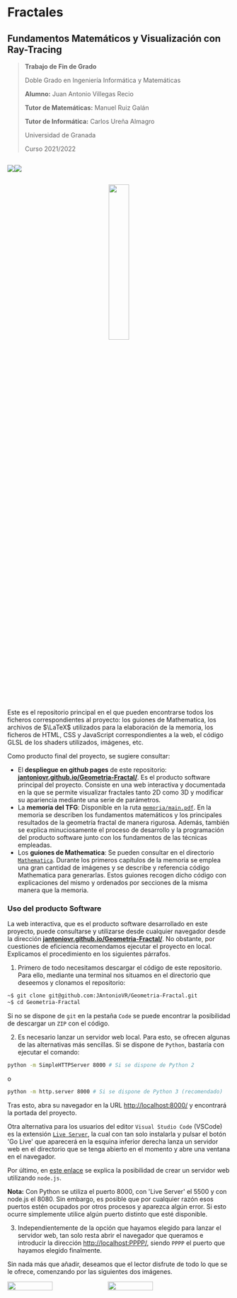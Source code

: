 # Fractales
## Fundamentos Matemáticos y Visualización con Ray-Tracing


> **Trabajo de Fin de Grado**
> 
> Doble Grado en Ingeniería Informática y Matemáticas
> 
> **Alumno:** Juan Antonio Villegas Recio
> 
> **Tutor de Matemáticas:** Manuel Ruiz Galán
> 
> **Tutor de Informática:** Carlos Ureña Almagro
> 
> Universidad de Granada
> 
> Curso 2021/2022

<div style="display: flex; justify-content:around">
  
![](https://img.shields.io/github/workflow/status/JAntonioVR/Geometria-Fractal/pages%20build%20and%20deployment?label=WEB&style=for-the-badge)
  
![](https://img.shields.io/github/workflow/status/JAntonioVR/Geometria-Fractal/Build%20LaTeX%20document?label=PDF&style=for-the-badge)
  
</div>

<p align="center">
<img src="./static/img/logo.png" style="width:30%;">
</p>

Este es el repositorio principal en el que pueden encontrarse todos los ficheros correspondientes al proyecto: los guiones de Mathematica, los archivos de $\LaTeX$ utilizados para la elaboración de la memoria, los ficheros de HTML, CSS y JavaScript correspondientes a la web, el código GLSL de los shaders utilizados, imágenes, etc.

Como producto final del proyecto, se sugiere consultar:

* El **despliegue en github pages** de este repositorio: **[jantoniovr.github.io/Geometria-Fractal/](https://jantoniovr.github.io/Geometria-Fractal/)**. Es el producto software principal del proyecto. Consiste en una web interactiva y documentada en la que se permite visualizar fractales tanto 2D como 3D y modificar su apariencia mediante una serie de parámetros.
* La **memoria del TFG**: Disponible en la ruta [`memoria/main.pdf`](./memoria/main.pdf). En la memoria se describen los fundamentos matemáticos y los principales resultados de la geometría fractal de manera rigurosa. Además, también se explica minuciosamente el proceso de desarrollo y la programación del producto software junto con los fundamentos de las técnicas empleadas.
* Los **guiones de Mathematica**: Se pueden consultar en el directorio [`Mathematica`](./Mathematica). Durante los primeros capítulos de la memoria se emplea una gran cantidad de imágenes y se describe y referencia código Mathematica para generarlas. Estos guiones recogen dicho código con explicaciones del mismo y ordenados por secciones de la misma manera que la memoria.

### Uso del producto Software

La web interactiva, que es el producto software desarrollado en este proyecto, puede consultarse y utilizarse desde cualquier navegador desde la dirección **[jantoniovr.github.io/Geometria-Fractal/](https://jantoniovr.github.io/Geometria-Fractal/)**. No obstante, por cuestiones de eficiencia recomendamos ejecutar el proyecto en local. Explicamos el procedimiento en los siguientes párrafos.

1. Primero de todo necesitamos descargar el código de este repositorio. Para ello, mediante una terminal nos situamos en el directorio que deseemos y clonamos el repositorio:

```bash
~$ git clone git@github.com:JAntonioVR/Geometria-Fractal.git
~$ cd Geometria-Fractal
```
Si no se dispone de `git` en la pestaña `Code` se puede encontrar la posibilidad de descargar un `ZIP` con el código.

2. Es necesario lanzar un servidor web local. Para esto, se ofrecen algunas de las alternativas más sencillas. Si se dispone de `Python`, bastaría con ejecutar el comando:

```bash
python -m SimpleHTTPServer 8000 # Si se dispone de Python 2
```
o

```bash
python -m http.server 8000 # Si se dispone de Python 3 (recomendado)
```

Tras esto, abra su navegador en la URL [http://localhost:8000/](http://localhost:8000/) y encontrará la portada del proyecto.

Otra alternativa para los usuarios del editor `Visual Studio Code` (VSCode) es la extensión [`Live Server`](https://marketplace.visualstudio.com/items?itemName=ritwickdey.LiveServer), la cual con tan solo instalarla y pulsar el botón 'Go Live' que aparecerá en la esquina inferior derecha lanza un servidor web en el directorio que se tenga abierto en el momento y abre una ventana en el navegador.

Por último, en [este enlace](https://nodejs.org/en/knowledge/HTTP/servers/how-to-create-a-HTTP-server/) se explica la posibilidad de crear un servidor web utilizando `node.js`.

**Nota:** Con Python se utiliza el puerto 8000, con 'Live Server' el 5500 y con node.js el 8080. Sin embargo, es posible que por cualquier razón esos puertos estén ocupados por otros procesos y aparezca algún error. Si esto ocurre simplemente utilice algún puerto distinto que esté disponible.

3. Independientemente de la opción que hayamos elegido para lanzar el servidor web, tan solo resta abrir el navegador que queramos e introducir la dirección [http://localhost:PPPP/](http://localhost:8000/), siendo `PPPP` el puerto que hayamos elegido finalmente.

Sin nada más que añadir, deseamos que el lector disfrute de todo lo que se le ofrece, comenzando por las siguientes dos imágenes.

<div style="display: flex;">
<img src="./static/img/Julia-readme.png" style="width: 45%">

<img src="./static/img/julia2-readme.png" style="width: 45%">
</div>


























